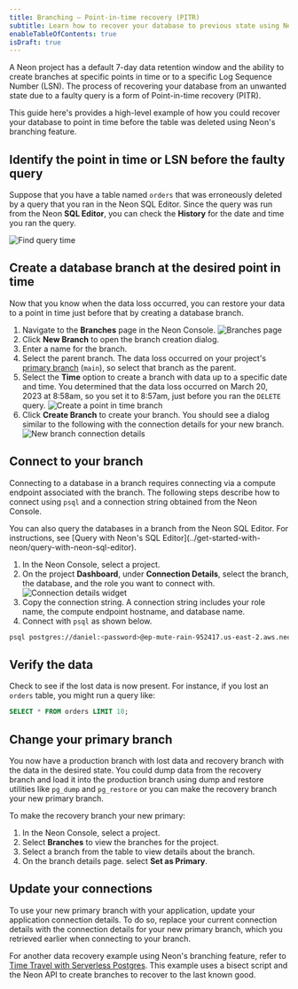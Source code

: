 ```yaml
---
title: Branching — Point-in-time recovery (PITR)
subtitle: Learn how to recover your database to previous state using Neon's database branching feature
enableTableOfContents: true
isDraft: true
---
```


A Neon project has a default 7-day data retention window and the ability to create branches at specific points in time or to a specific Log Sequence Number (LSN). The process of recovering your database from an unwanted state due to a faulty query is a form of Point-in-time recovery (PITR).

This guide here's provides a high-level example of how you could recover your database to point in time before the table was deleted using Neon's branching feature.

## Identify the point in time or LSN before the faulty query

Suppose that you have a table named `orders` that was erroneously deleted by a query that you ran in the Neon SQL Editor. Since the query was run from the Neon **SQL Editor**, you can check the **History** for the date and time you ran the query.

![Find query time](/docs/tutorial/delete_query_time.png)

## Create a database branch at the desired point in time

Now that you know when the data loss occurred, you can restore your data to a point in time just before that by creating a database branch.

1. Navigate to the **Branches** page in the Neon Console.
![Branches page](/docs/tutorial/branches_page.png)
1. Click **New Branch** to open the branch creation dialog.
1. Enter a name for the branch.
1. Select the parent branch. The data loss occurred on your project's [primary branch](../reference/glossary/#primary-branch) (`main`), so select that branch as the parent.
1. Select the **Time** option to create a branch with data up to a specific date and time. You determined that the data loss occurred on March 20, 2023 at 8:58am, so you set it to 8:57am, just before you ran the `DELETE` query.
![Create a point in time branch](/docs/tutorial/create_branch_time.png)
1. Click **Create Branch** to create your branch. You should see a dialog similar to the following with the connection details for your new branch.
![New branch connection details](/docs/tutorial/new_branch_connection_details.png)

## Connect to your branch

Connecting to a database in a branch requires connecting via a compute endpoint associated with the branch. The following steps describe how to connect using `psql` and a connection string obtained from the Neon Console.

<Admonition type="tip">
You can also query the databases in a branch from the Neon SQL Editor. For instructions, see [Query with Neon's SQL Editor](../get-started-with-neon/query-with-neon-sql-editor).
</Admonition>

1. In the Neon Console, select a project.
2. On the project **Dashboard**, under **Connection Details**, select the branch, the database, and the role you want to connect with.
![Connection details widget](/docs/connect/connection_details.png)
3. Copy the connection string. A connection string includes your role name, the compute endpoint hostname, and database name.
4. Connect with `psql` as shown below.

  <CodeBlock shouldWrap>

  ```bash
  psql postgres://daniel:<password>@ep-mute-rain-952417.us-east-2.aws.neon.tech/neondb
  ```

  </CodeBlock>

## Verify the data

Check to see if the lost data is now present. For instance, if you lost an `orders` table, you might run a query like:

```sql
SELECT * FROM orders LIMIT 10;
```

## Change your primary branch

You now have a production branch with lost data and recovery branch with the data in the desired state. You could dump data from the recovery branch and load it into the production branch using dump and restore utilities like `pg_dump` and `pg_restore` or you can make the recovery branch your new primary branch.

To make the recovery branch your new primary:

1. In the Neon Console, select a project.
2. Select **Branches** to view the branches for the project.
3. Select a branch from the table to view details about the branch.
4. On the branch details page. select **Set as Primary**.

## Update your connections

To use your new primary branch with your application, update your application connection details. To do so, replace your current connection details with the connection details for your new primary branch, which you retrieved earlier when connecting to your branch.

For another data recovery example using Neon's branching feature, refer to [Time Travel with Serverless Postgres](https://neon.tech/blog/time-travel-with-postgres). This example uses a bisect script and the Neon API to create branches to recover to the last known good.

